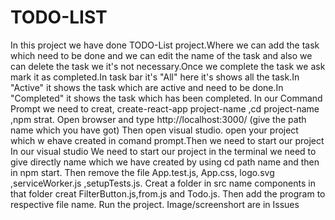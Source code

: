 # TODO-LIST
In this project we have done TODO-List project.Where we can add the task which need to be done and we can edit the name of the task and also we can delete the task we it's not necessary.Once we complete the task we ask mark it as completed.In task bar it's  "All" here it's shows all the task.In "Active" it shows the task which are active and need to be done.In "Completed" it shows the task which has been completed.
In our Command Prompt we need to creat, create-react-app project-name ,cd project-name ,npm strat.
Open browser and type http://localhost:3000/ (give the path name which you have got)
Then open visual studio. open your project which w ehave created in comand prompt.Then  we need to start our project In our visual studio We need to start our project in the terminal we need to give  directly  name which we have created by using cd path name and then in npm start.
Then remove the file App.test.js, App.css, logo.svg ,serviceWorker.js ,setupTests.js.
Creat a folder in src name components in that folder creat FilterButton.js,from.js and Todo.js.
Then add the program to respective file name.
Run the project.
Image/screenshort are in Issues

